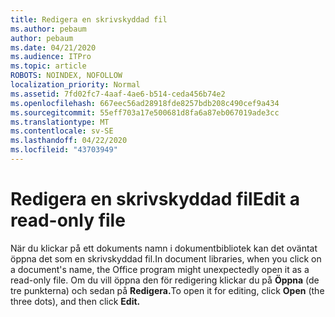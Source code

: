 ```yaml
---
title: Redigera en skrivskyddad fil
ms.author: pebaum
author: pebaum
ms.date: 04/21/2020
ms.audience: ITPro
ms.topic: article
ROBOTS: NOINDEX, NOFOLLOW
localization_priority: Normal
ms.assetid: 7fd02fc7-4aaf-4ae6-b514-ceda456b74e2
ms.openlocfilehash: 667eec56ad28918fde8257bdb208c490cef9a434
ms.sourcegitcommit: 55eff703a17e500681d8fa6a87eb067019ade3cc
ms.translationtype: MT
ms.contentlocale: sv-SE
ms.lasthandoff: 04/22/2020
ms.locfileid: "43703949"
---
```

# <a name="edit-a-read-only-file"></a><span data-ttu-id="fffaa-102">Redigera en skrivskyddad fil</span><span class="sxs-lookup"><span data-stu-id="fffaa-102">Edit a read-only file</span></span>

<span data-ttu-id="fffaa-103">När du klickar på ett dokuments namn i dokumentbibliotek kan det oväntat öppna det som en skrivskyddad fil.</span><span class="sxs-lookup"><span data-stu-id="fffaa-103">In document libraries, when you click on a document's name, the Office program might unexpectedly open it as a read-only file.</span></span> <span data-ttu-id="fffaa-104">Om du vill öppna den för redigering klickar du på **Öppna** (de tre punkterna) och sedan på **Redigera.**</span><span class="sxs-lookup"><span data-stu-id="fffaa-104">To open it for editing, click **Open** (the three dots), and then click **Edit.**</span></span>
  

